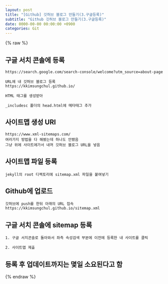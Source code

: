 ```yaml
---  
layout: post  
title: "[Github] 깃허브 블로그 만들기(3.구글등록)"  
subtitle: "Github 깃허브 블로그 만들기(3.구글등록)"  
date: 0000-00-00 00:00:00 +0900  
categories: Git  
---  
```

{% raw %}  
## 구글 서치 콘솔에 등록  
	https://search.google.com/search-console/welcome?utm_source=about-page  
  
	URL에 내 깃허브 블로그 등록  
	https://kkimsungchul.github.io/  
  
	HTML 태그를 생성받아  
  
	_includesc 폴더의 head.html에 메타태그 추가  
  
## 사이트맵 생성 URl  
	https://www.xml-sitemaps.com/  
	여러가지 방법을 다 해봤는데 하나도 안됐음  
	그냥 위에 사이트에가서 내꺼 깃허브 블로그 URL을 넣음  
  
## 사이트맵 파일 등록  
	jekyll의 root 디렉토리에 sitemap.xml 파일을 붙여넣기  
  
## Github에 업로드  
	깃허브에 push를 한뒤 아래의 URL 접속  
	https://kkimsungchul.github.io/sitemap.xml  
  
## 구글 서치 콘솔에 sitemap 등록  
	1. 구글 서치콘솔로 돌아와서 좌측 속성검색 부분에 이전에 등록한 내 사이트를 클릭  
  
	2. 사이트맵 제출  
  
## 등록 후 업데이트까지는 몇일 소요된다고 함  
  
{% endraw %}